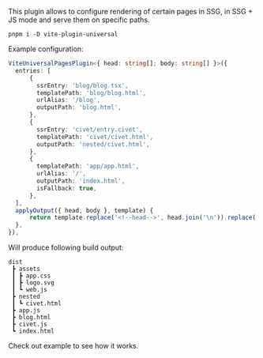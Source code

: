This plugin allows to configure rendering of certain pages in SSG, in SSG + JS mode and serve them on specific paths.

`pnpm i -D vite-plugin-universal`

Example configuration:
```ts
ViteUniversalPagesPlugin<{ head: string[]; body: string[] }>({
  entries: [
      {
        ssrEntry: 'blog/blog.tsx',
        templatePath: 'blog/blog.html',
        urlAlias: '/blog',
        outputPath: 'blog.html',
      },
      {
        ssrEntry: 'civet/entry.civet',
        templatePath: 'civet/civet.html',
        outputPath: 'nested/civet.html',
      },
      {
        templatePath: 'app/app.html',
        urlAlias: '/',
        outputPath: 'index.html',
        isFallback: true,
      },
  ],
  applyOutput({ head, body }, template) {
      return template.replace('<!--head-->', head.join('\n')).replace('<!--body-->', body.join('\n'))
  },
}),
```
Will produce following build output:
```
dist
 ┣ assets
 ┃ ┣ app.css
 ┃ ┣ logo.svg
 ┃ ┗ web.js
 ┣ nested
 ┃ ┗ civet.html
 ┣ app.js
 ┣ blog.html
 ┣ civet.js
 ┗ index.html
```
Check out example to see how it works.
